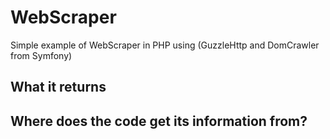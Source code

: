 # WebScraper
Simple example of WebScraper in PHP using (GuzzleHttp and DomCrawler from Symfony)
## What it returns

## Where does the code get its information from?




